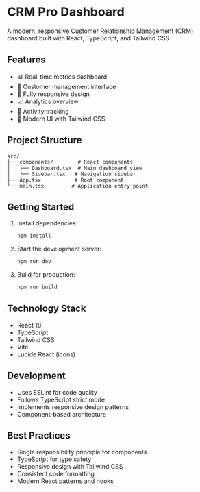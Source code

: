 # CRM Pro Dashboard

A modern, responsive Customer Relationship Management (CRM) dashboard built with React, TypeScript, and Tailwind CSS.

## Features

- 📊 Real-time metrics dashboard
- 👥 Customer management interface
- 📱 Fully responsive design
- 📈 Analytics overview
- 🔔 Activity tracking
- 🎨 Modern UI with Tailwind CSS

## Project Structure

```
src/
├── components/        # React components
│   ├── Dashboard.tsx  # Main dashboard view
│   └── Sidebar.tsx   # Navigation sidebar
├── App.tsx           # Root component
└── main.tsx         # Application entry point
```

## Getting Started

1. Install dependencies:
   ```bash
   npm install
   ```

2. Start the development server:
   ```bash
   npm run dev
   ```

3. Build for production:
   ```bash
   npm run build
   ```

## Technology Stack

- React 18
- TypeScript
- Tailwind CSS
- Vite
- Lucide React (icons)

## Development

- Uses ESLint for code quality
- Follows TypeScript strict mode
- Implements responsive design patterns
- Component-based architecture

## Best Practices

- Single responsibility principle for components
- TypeScript for type safety
- Responsive design with Tailwind CSS
- Consistent code formatting
- Modern React patterns and hooks

